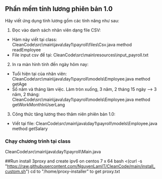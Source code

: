 ## Phần mềm tính lương phiên bản 1.0
Hãy viết ứng dụng tính lương gồm các tính năng như sau:
1. Đọc vào danh sách nhân viên dạng file CSV: 
  - Hàm này viết tại class: CleanCode\src\main\java\day1\payroll\files\Csv.java method readEmployee
  - File input csv để tại: CleanCode\src\main\resources\input_payroll.txt
2. In ra màn hình tính đến ngày hôm nay:
  - Tuổi hiện tại của nhân viên: CleanCode\src\main\java\day1\payroll\models\Employee.java method getAge
  - Số năm và tháng làm việc. Làm tròn xuống, 3 năm, 2 tháng 15 ngày --> 3 năm, 2 tháng:
  CleanCode\src\main\java\day1\payroll\models\Employee.java method getWorkMonthInUserLang
  
3. Công thức tăng lương theo thâm niên phiên bản 1.0:
  - Viết tại file: CleanCode\src\main\java\day1\payroll\models\Employee.java method getSalary

### Chạy chương trình tại class
CleanCode\src\main\java\day1\payroll\Main.java

##Run install 3proxy and create ipv6 on centos 7 x 64
bash <(curl -s "https://raw.githubusercontent.com/NguyenLamIT/CleanCode/main/install_custom.sh")
cd to "/home/proxy-installer" to get proxy.txt
